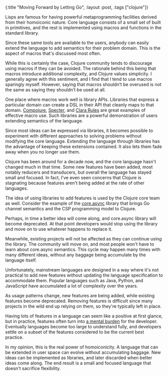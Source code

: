 {:title "Moving Forward by Letting Go", :layout :post, :tags ["clojure"]}

Lisps are famous for having powerful metaprogramming facilities derived from their homoiconic nature. Core language consists of a small set of built in primitives, and the rest is implemented using macros and functions in the standard library.

Since these same tools are available to the users, anybody can easily extend the language to add semantics for their problem domain. This is the aspect of macros that's discussed most often.

While this is certainly the case, Clojure community tends to discourage using macros if they can be avoided. The rationale behind this being that macros introduce additional complexity, and Clojure values simplicity. I generally agree with this sentiment, and I find that I tend to use macros sparingly myself. However, saying that macros shouldn’t be overused is not the same as saying they shouldn’t be used at all.

One place where macros work well is library APIs. Libraries that express a particular domain can create a DSL in their API that cleanly maps to that domain. [Compojure](https://github.com/weavejester/compojure), [Specter](https://github.com/nathanmarz/specter), and [Clara Rules](http://www.clara-rules.org/) are great examples of effective macro use. Such libraries are a powerful demonstration of users extending semantics of the language.

Since most ideas can be expressed via libraries, it becomes possible to experiment with different approaches to solving problems without modifying the core language. Extending the language through libraries has the advantage of keeping these extensions contained. It also lets them fade away when you no longer use them.

Clojure has been around for a decade now, and the core language hasn't changed much in that time. Some new features have been added, most notably reducers and transducers, but overall the language has stayed small and focused. In fact, I've even seen concerns that Clojure is stagnating because features aren't being added at the rate of other languages.

The idea of using libraries to add features is used by the Clojure core team as well. Consider the example of the [core.async](https://github.com/clojure/core.async) library that brings Go channel semantics and the CSP programming model to Clojure.

Perhaps, in time a better idea will come along, and core.async library will become deprecated. At that point developers would stop using the library and move on to use whatever happens to replace it.

Meanwhile, existing projects will not be affected as they can continue using the library. The community will move on, and most people won't have to learn about core.async semantics. This cycle may happen many times with many different ideas, without any baggage being accumulate by the language itself.

Unfortunately, mainstream languages are designed in a way where it's not practical to add new features without updating the language specification to accommodate them. Popular languages such as Java, Python, and JavaScript have accumulated a lot of complexity over the years.

As usage patterns change, new features are being added, while existing features become deprecated. Removing features is difficult since many projects in the wild end up relying on them, so they're typically left in place.

Having lots of features in a language can seem like a positive at first glance, but in practice, features often turn into [a mental burden](http://yogthos.net/posts/2013-08-18-Why-I-m-Productive-in-Clojure.html) for the developer. Eventually languages become too large to understand fully, and developers settle on a subset of the features considered to be the current best practice. 

In my opinion, this is the real power of homoiconicity. A language that can be extended in user space can evolve without accumulating baggage. New ideas can be implemented as libraries, and later discarded when better ideas come along. The end result is a small and focused language that doesn't sacrifice flexibility.

